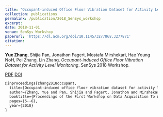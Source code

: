 ```yaml
---
title: "Occupant-induced Office Floor Vibration Dataset for Activity Level Monitoring"
collection: publications
permalink: /publication/2018_SenSys_workshop
excerpt: 
date: 2018-11-01
venue: SenSys Workshop
paperurl: 'https://dl.acm.org/doi/10.1145/3277868.3277871'
citation: 
---
```

**Yue Zhang**, Shijia Pan, Jonathon Fagert, Mostafa Mirshekari, Hae Young NoH, Pei Zhang, Lin Zhang. *Occupant-induced Office Floor Vibration Dataset for Activity Level Monitoring*. SenSys 2018 Workshop.

[PDF](http://yzthu.github.io/files/2018_SenSys_DATA.pdf) [DOI](diolink)

```markdown
@inproceedings{zhang2018occupant,
  title={Occupant-induced office floor vibration dataset for activity level monitoring},
  author={Zhang, Yue and Pan, Shijia and Fagert, Jonathon and Mirshekari, Mostafa and Noh, Hae Young and Zhang, Pei and Zhang, Lin},
  booktitle={Proceedings of the First Workshop on Data Acquisition To Analysis},
  pages={5--6},
  year={2018}
}
```